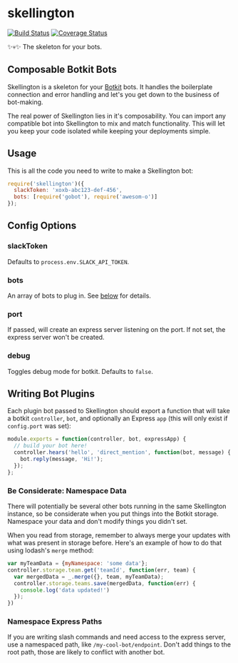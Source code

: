# skellington
[![Build Status](https://travis-ci.org/colestrode/skellington.svg?branch=master)](https://travis-ci.org/colestrode/skellington)
[![Coverage Status](https://coveralls.io/repos/github/colestrode/skellington/badge.svg?branch=master)](https://coveralls.io/github/colestrode/skellington?branch=master)

:sparkles::skull::sparkles: The skeleton for your bots.

## Composable Botkit Bots

Skellington is a skeleton for your [Botkit](https://github.com/howdyai/botkit) bots. It handles the boilerplate connection 
and error handling and let's you get down to the business of bot-making. 

The real power of Skellington lies in it's composability. You can import any compatible bot into Skellington to mix and
match functionality. This will let you keep your code isolated while keeping your deployments simple. 

## Usage

This is all the code you need to write to make a Skellington bot:

```js
require('skellington')({
  slackToken: 'xoxb-abc123-def-456',
  bots: [require('gobot'), require('awesom-o')]  
});
```

## Config Options

### slackToken

Defaults to `process.env.SLACK_API_TOKEN`. 

### bots

An array of bots to plug in. See [below](#bot-interface) for details.

### port

If passed, will create an express server listening on the port. If not set, the express server won't be created.

### debug

Toggles debug mode for botkit. Defaults to `false`.


## Writing Bot Plugins

Each plugin bot passed to Skellington should export a function that will take a botkit `controller`, `bot`, 
and optionally an Express `app` (this will only exist if `config.port` was set):

```js
module.exports = function(controller, bot, expressApp) {
  // build your bot here!
  controller.hears('hello', 'direct_mention', function(bot, message) {
    bot.reply(message, 'Hi!');
  });  
};
```

### Be Considerate: Namespace Data

There will potentially be several other bots running in the same Skellington instance, so 
be considerate when you put things into the Botkit storage. Namespace your data and don't modify things you didn't set.

When you read from storage, remember to always merge your updates with what was present in storage before.
Here's an example of how to do that using lodash's `merge` method:

```js
var myTeamData = {myNamespace: 'some data'};
controller.storage.team.get('teamId', function(err, team) {
  var mergedData = _.merge({}, team, myTeamData);
  controller.storage.teams.save(mergedData, function(err) {
    console.log('data updated!')
  });
})
```

### Namespace Express Paths

If you are writing slash commands and need access to the express server, use a namespaced path, 
like `/my-cool-bot/endpoint`. Don't add things to the root path, those are likely to conflict with another bot.
